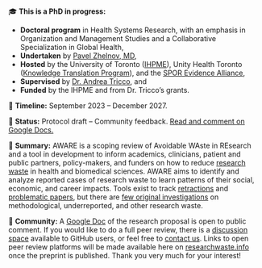 🎓 **This is a PhD in progress:**

* **Doctoral program** in Health Systems Research, with an emphasis in Organization and Management Studies and a Collaborative Specialization in Global Health,
* **Undertaken** by [Pavel Zhelnov, MD](https://ihpme.utoronto.ca/student-profile/zhelnov-pavel/),
* **Hosted** by the University of Toronto ([IHPME](https://ihpme.utoronto.ca/about/)), Unity Health Toronto ([Knowledge Translation Program](https://knowledgetranslation.net/)), and the [SPOR Evidence Alliance](https://sporevidencealliance.ca/about/about-sporea/),
* **Supervised** by [Dr. Andrea Tricco](https://sporevidencealliance.ca/member/andrea-tricco/), and
* **Funded** by the IHPME and from Dr. Tricco’s grants.

📆 **Timeline:** September 2023 – December 2027.

📌 **Status:** Protocol draft – Community feedback. [Read and comment on Google Docs.](https://docs.google.com/document/d/1kHBxe7XmJcfp8T32QxAjJqqPs_LRu4EIM4cpa_GWT7E/edit)

📢 **Summary:** AWARE is a scoping review of Avoidable WAste in REsearch and a tool in development to inform academics, clinicians, patient and public partners, policy-makers, and funders on how to reduce [research waste](https://www.thelancet.com/series/research) in health and biomedical sciences. AWARE aims to identify and analyze reported cases of research waste to learn patterns of their social, economic, and career impacts. Tools exist to track [retractions](https://retractionwatch.com/) and [problematic papers](https://www.irit.fr/~Guillaume.Cabanac/problematic-paper-screener), but there are [few original investigations](https://doi.org/10.1111/jebm.12616) on methodological, underreported, and other research waste.

👋 **Community:** A [Google Doc](https://docs.google.com/document/d/1kHBxe7XmJcfp8T32QxAjJqqPs_LRu4EIM4cpa_GWT7E/edit) of the research proposal is open to public comment. If you would like to do a full peer review, there is a [discussion space](https://github.com/drzhelnov/aware/discussions/1) available to GitHub users, or feel free to [contact us](https://researchwaste.info/contact/). Links to open peer review platforms will be made available here on [researchwaste.info](https://researchwaste.info) once the preprint is published. Thank you very much for your interest!
